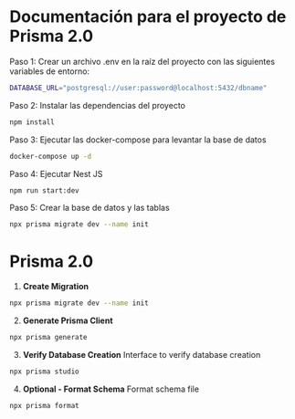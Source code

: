 # Documentación para el proyecto de Prisma 2.0

Paso 1: Crear un archivo .env en la raíz del proyecto con las siguientes variables de entorno:

```bash
DATABASE_URL="postgresql://user:password@localhost:5432/dbname"
```

Paso 2: Instalar las dependencias del proyecto

```bash
npm install
```

Paso 3: Ejecutar las docker-compose para levantar la base de datos

```bash
docker-compose up -d
```

Paso 4: Ejecutar Nest JS

```bash
npm run start:dev
```

Paso 5: Crear la base de datos y las tablas

```bash
npx prisma migrate dev --name init
```

# Prisma 2.0

1. **Create Migration**

```bash
npx prisma migrate dev --name init
```

2. **Generate Prisma Client**

```bash
npx prisma generate
```

3. **Verify Database Creation**
   Interface to verify database creation

```bash
npx prisma studio
```

4. **Optional - Format Schema**
   Format schema file

```bash
npx prisma format
```
